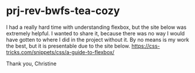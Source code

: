 # prj-rev-bwfs-tea-cozy

 I had a really hard time with understanding flexbox, but the site below was extremely helpful.
 I wanted to share it, because there was no way I would have gotten to where I did in the project without it.
 By no means is my work the best, but it is presentable due to the site below. 
 https://css-tricks.com/snippets/css/a-guide-to-flexbox/
 
 Thank you,
 Christine
